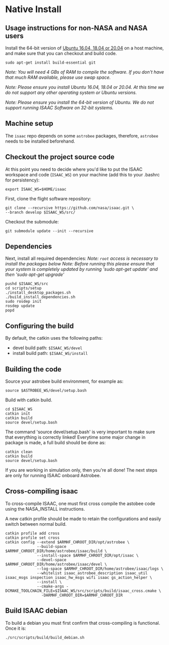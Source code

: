 Native Install
=====

Usage instructions for non-NASA and NASA users
---------

Install the 64-bit version of [Ubuntu 16.04, 18.04 or 20.04](http://releases.ubuntu.com/)
on a host machine, and make sure that you can checkout and build code.

    sudo apt-get install build-essential git

*Note: You will need 4 GBs of RAM to compile the software. If you don't have
that much RAM available, please use swap space.*

*Note: Please ensure you install Ubuntu 16.04, 18.04 or 20.04. At this time we do not support
any other operating system or Ubuntu versions.*

*Note: Please ensure you install the 64-bit version of Ubuntu. We do not
support running ISAAC Software on 32-bit systems.*

Machine setup
---------

The `isaac` repo depends on some `astrobee` packages, therefore, `astrobee` needs to be installed beforehand.

Checkout the project source code
---------

At this point you need to decide where you'd like to put the ISAAC workspace and code
(`ISAAC_WS`) on your machine (add this to your .bashrc for persistency):

    export ISAAC_WS=$HOME/isaac

First, clone the flight software repository:

    git clone --recursive https://github.com/nasa/isaac.git \
    --branch develop $ISAAC_WS/src/

Checkout the submodule:

    git submodule update --init --recursive


Dependencies
---------

Next, install all required dependencies:
*Note: `root` access is necessary to install the packages below*
*Note: Before running this please ensure that your system is completely updated
    by running 'sudo apt-get update' and then 'sudo apt-get upgrade'*

    pushd $ISAAC_WS/src
    cd scripts/setup
    ./install_desktop_packages.sh
    ./build_install_dependencies.sh
    sudo rosdep init
    rosdep update
    popd

Configuring the build
---------

By default, the catkin uses the following paths:
  - devel build path: `$ISAAC_WS/devel`
  - install build path: `$ISAAC_WS/install`

Building the code
---------
    
Source your astrobee build environment, for example as:

    source $ASTROBEE_WS/devel/setup.bash

Build with catkin build.

    cd $ISAAC_WS
    catkin init
    catkin build
    source devel/setup.bash

The command 'source devel/setup.bash' is very important to make sure that everything is correctly linked! Everytime some major change in package is made, a full build should be done as:

    catkin clean
    catkin build
    source devel/setup.bash

If you are working in simulation only, then you're all done!
The next steps are only for running ISAAC onboard Astrobee.

Cross-compiling isaac
---------


To cross-compile ISAAC, one must first cross compile the astobee code using the NASA_INSTALL instructions.

A new catkin profile should be made to retain the configurations and easily switch between normal build.
    
    catkin profile add cross
    catkin profile set cross
    catkin config --extend $ARMHF_CHROOT_DIR/opt/astrobee \
                  --build-space $ARMHF_CHROOT_DIR/home/astrobee/isaac/build \
                  --install-space $ARMHF_CHROOT_DIR/opt/isaac \
                  --devel-space $ARMHF_CHROOT_DIR/home/astrobee/isaac/devel \
                  --log-space $ARMHF_CHROOT_DIR/home/astrobee/isaac/logs \
                  --whitelist isaac_astrobee_description isaac_util isaac_msgs inspection isaac_hw_msgs wifi isaac gs_action_helper \
                  --install \
                  --cmake-args -DCMAKE_TOOLCHAIN_FILE=$ISAAC_WS/src/scripts/build/isaac_cross.cmake \
                    -DARMHF_CHROOT_DIR=$ARMHF_CHROOT_DIR

Build ISAAC debian
---------

To build a debian you must first confirm that cross-compiling is functional. Once it is:

    ./src/scripts/build/build_debian.sh